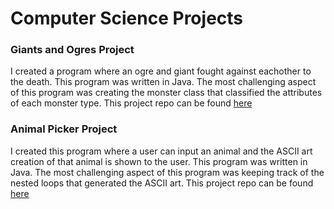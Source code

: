 # Computer Science Projects

### Giants and Ogres Project 
I created a program where an ogre and giant fought against eachother to the death. This program was written in Java. The most challenging aspect of this program was creating the monster class that classified the attributes of each monster type. This project repo can be found [here](https://github.com/Shavunen/Giants-and-Ogres-)

### Animal Picker Project
I created this program where a user can input an animal and the ASCII art creation of that animal is shown to the user. This program was written in Java. The most challenging aspect of this program was keeping track of the nested loops that generated the ASCII art. This project repo can be found [here](https://github.com/Shavunen/AnimalPicker1)

